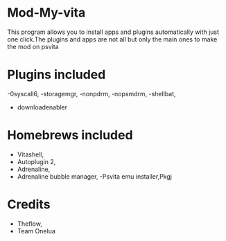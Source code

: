 # Mod-My-vita

This program allows you to install apps and plugins automatically with just one click.The plugins and apps are not all but only the main ones to make the mod on psvita
# Plugins included
-0syscall6,
-storagemgr,
-nonpdrm,
-nopsmdrm,
-shellbat,
- downloadenabler
# Homebrews included
- Vitashell,
- Autoplugin 2,
- Adrenaline,
- Adrenaline bubble manager,
-Psvita emu installer,Pkgj
# Credits
- Theflow,
- Team Onelua
